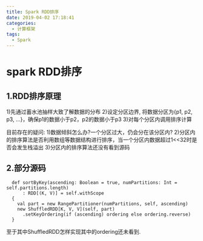 ```yaml
---
title: Spark RDD排序
date: 2019-04-02 17:18:41
categories: 
  - 计算框架
tags:
  - Spark
---
```


# spark RDD排序

## 1.RDD排序原理
1)先通过蓄水池抽样大致了解数据的分布
2)设定分区边界, 将数据分区为{p1, p2, p3, ...}，确保p1的数据小于p2，p2的数据小于p3 
3)对每个分区内调用排序计算

目前存在的疑问: 
1)数据倾斜怎么办?一个分区过大，仍会分在该分区内?
2)分区内的排序算法是否利用数组等数据结构进行排序，当一个分区内数据超过1<<32时是否会发生栈溢出
3)分区内的排序算法还没有看到源码

## 2.部分源码
```
  def sortByKey(ascending: Boolean = true, numPartitions: Int = self.partitions.length)
      : RDD[(K, V)] = self.withScope
  {
    val part = new RangePartitioner(numPartitions, self, ascending)
    new ShuffledRDD[K, V, V](self, part)
      .setKeyOrdering(if (ascending) ordering else ordering.reverse)
  }
```
至于其中ShuffledRDD怎样实现其中的ordering还未看到.

